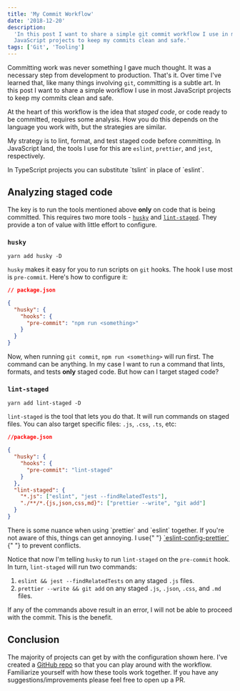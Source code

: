 ```yaml
---
title: 'My Commit Workflow'
date: '2018-12-20'
description:
  'In this post I want to share a simple git commit workflow I use in most
  JavaScript projects to keep my commits clean and safe.'
tags: ['Git', 'Tooling']
---
```


Committing work was never something I gave much thought. It was a necessary step
from development to production. That's it. Over time I've learned that, like
many things involving `git`, committing is a subtle art. In this post I want to
share a simple workflow I use in most JavaScript projects to keep my commits
clean and safe.

At the heart of this workflow is the idea that _staged code_, or code ready to
be committed, requires some analysis. How you do this depends on the language
you work with, but the strategies are similar.

My strategy is to lint, format, and test staged code before committing. In
JavaScript land, the tools I use for this are `eslint`, `prettier`, and `jest`,
respectively.

<warning>
  In TypeScript projects you can substitute `tslint` in place of `eslint`.
</warning>

## Analyzing staged code

The key is to run the tools mentioned above **only** on code that is being
committed. This requires two more tools -
[`husky`](https://github.com/typicode/husky#readme) and
[`lint-staged`](https://github.com/okonet/lint-staged). They provide a ton of
value with little effort to configure.

### `husky`

```
yarn add husky -D
```

`husky` makes it easy for you to run scripts on `git` hooks. The hook I use most
is `pre-commit`. Here's how to configure it:

```json
// package.json

{
  "husky": {
    "hooks": {
      "pre-commit": "npm run <something>"
    }
  }
}
```

Now, when running `git commit`, `npm run <something>` will run first. The
command can be anything. In my case I want to run a command that lints, formats,
and tests **only** staged code. But how can I target staged code?

### `lint-staged`

```
yarn add lint-staged -D
```

`lint-staged` is the tool that lets you do that. It will run commands on staged
files. You can also target specific files: `.js`, `.css`, `.ts`, etc:

```json
//package.json

{
  "husky": {
    "hooks": {
      "pre-commit": "lint-staged"
    }
  },
  "lint-staged": {
    "*.js": ["eslint", "jest --findRelatedTests"],
    "./**/*.{js,json,css,md}": ["prettier --write", "git add"]
  }
}
```

<warning>
  There is some nuance when using `prettier` and `eslint` together. If you're
  not aware of this, things can get annoying. I use{" "}
  <a href="https://github.com/prettier/eslint-config-prettier">
    `eslint-config-prettier`
  </a>{" "}
  to prevent conflicts.
</warning>

Notice that now I'm telling `husky` to run `lint-staged` on the `pre-commit`
hook. In turn, `lint-staged` will run two commands:

1. `eslint && jest --findRelatedTests` on any staged `.js` files.
2. `prettier --write && git add` on any staged `.js`, `.json`, `.css`, and `.md`
   files.

If any of the commands above result in an error, I will not be able to proceed
with the commit. This is the benefit.

## Conclusion

The majority of projects can get by with the configuration shown here. I've
created a [GitHub repo](https://github.com/jakewies/commit-workflow/tree/master)
so that you can play around with the workflow. Familiarize yourself with how
these tools work together. If you have any suggestions/improvements please feel
free to open up a PR.
